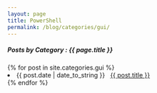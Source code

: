```yaml
---
layout: page
title: PowerShell
permalink: /blog/categories/gui/
---
```


<h5> Posts by Category : {{ page.title }} </h5>

<div class="card">
{% for post in site.categories.gui %}
 <li class="category-posts"><span>{{ post.date | date_to_string }}</span> &nbsp; <a href="{{ post.url }}">{{ post.title }}</a></li>
{% endfor %}
</div>

